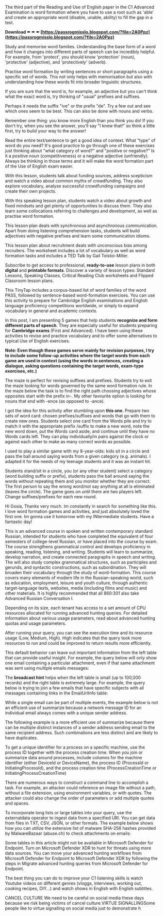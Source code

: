
 
The third part of the Reading and Use of English paper in the C1 Advanced Examination is word formation where you have to use a root such as 'able' and create an appropriate word (disable, unable, ability) to fill the gap in a text.
 
**Download ✒ ✒ ✒ [https://passrogmisslo.blogspot.com/?file=2A0Ppz](https://passrogmisslo.blogspot.com/?file=2A0Ppz)**


 
Study and memorise word families. Understanding the base form of a word and how it changes into different parts of speech can be incredibly helpful. For example, from 'protect', you should know 'protection' (noun), 'protective' (adjective), and 'protectively' (adverb).
 
Practise word formation by writing sentences or short paragraphs using a specific set of words. This not only helps with memorisation but also with understanding how these words fit into broader linguistic structures.
 
If you are sure that the word is, for example, an adjective but you can't think what the exact word is, try thinking of "usual" prefixes and suffixes.

Perhaps it needs the suffix "ive" or the prefix "de". Try a few out and see which ones seem to be best. This can also be done with nouns and verbs.

Remember one thing: you know more English than you think you do! If you don't try, when you see the answer, you'll say "I knew that!" so think a little first, try to build your way to the answer!
 
Read the entire text/sentence to get a good idea of context. What "type" of word do you need? It's good practice to go through one of these exercises just thinking about "what category of word?" and "positive or negative?" Is it a positive noun (competitiveness) or a negative adjective (unfriendly). Always be thinking in those terms and it will make the word formation part of the Use of English exam easier.

With this lesson, students talk about funding sources, address scepticism and watch a video about common myths of crowdfunding. They also explore vocabulary, analyse successful crowdfunding campaigns and create their own projects.
 
With this speaking lesson plan, students watch a video about growth and fixed mindsets and get plenty of opportunities to discuss them. They also learn some collocations referring to challenges and development, as well as practise word formation.
 
This lesson plan deals with synchronous and asynchronous communication. Apart from doing listening comprehension tasks, students will build adjectives with negative prefixes and learn some communication idioms.
 
This lesson plan about recruitment deals with unconscious bias among recruiters. The worksheet includes a lot of vocabulary as well as word formation tasks and includes a TED Talk by Gail Tolstoi-Miller.
 
Subscribe to get access to professional, **ready-to-use** lesson plans in both **digital** and **printable formats**. Discover a variety of lesson types: Standard Lessons, Speaking Classes, Critical Reading Club worksheets and Flipped Classroom lesson plans.
 
This TinyTap includes a corpus-based list of word families of the word PASS, followed by sentence-based word-formation exercises. You can use this activity to prepare for Cambridge English examinations and English language proficiency competitions worldwide, or simply to expand vocabulary in general and academic contexts.
 
In this post, I am presenting 5 games that help students **recognize and form different parts of speech**. They are especially useful for students preparing for **Cambridge exams** (First and Advanced). I have been using these activities to revise and practice vocabulary and to offer some alternatives to typical Use of English exercises.
 
**Note: Even though these games serve mainly for revision purposes, I try to include some follow-up activities where the target words from each game are used in context (using the words in sentences, creating a dialogue, asking questions containing the target words, exam-type exercises, etc.)**
 
The maze is perfect for revising suffixes and prefixes. Students try to exit the maze looking for words governed by the same word formation rule. In the maze below the task is to find the right path choosing adjectives whose opposites start with the prefix in-. My other favourite option is looking for nouns that end with -ence (as opposed to -ance).
 
I got the idea for this activity after stumbling upon **this one**. Prepare two sets of word card: chosen prefixes/suffixes and words that go with them to create new ones. Students select one card from the Words pile and try to match it with the appropriate prefix /suffix to make a new word, note the new word down, put the Words card aside, and continue until they have no Words cards left. They can play individually/in pairs against the clock or against each other to make as many correct words as possible.
 
I used to play a similar game with my 8-year-olds: kids sit in a circle and pass the ball around saying words from a given category (e.g. animals). I adapted it for the needs of my teenage students and it was an instant hit.
 
Students stand/sit in a circle, you (or any other student) select a category (word building suffix or prefix), students pass the ball around saying the words without repeating them and you monitor whether they are correct. The first person to say the wrong word/not say anything at all is eliminated (leaves the circle). The game goes on until there are two players left. Change suffixes/prefixes for each new round.
 
Hi Gosia,
Thanks very much. Im constantly in search for something like this. I love word formation games and activities, and just absolutely loved the first one. Im gonna use it tomorrow with my INtermediate students.
Have a fantastic day!
 
This is an advanced course in spoken and written contemporary standard Russian, intended for students who have completed the equivalent of four semesters of college-level Russian, or have placed into the course by exam. The course strengthens grammatical control and develops proficiency in speaking, reading, listening, and writing. Students will learn to summarize, develop narration, and create connected paragraphs in speech and writing. The will also study complex grammatical structures, such as participles and gerunds, and syntactic constructions, such as subordination. They will broaden their vocabulary through the study of word-formation. This course covers many elements of modern life in the Russian-speaking world, such as education, employment, leisure and youth culture, through authentic target-language texts, websites, media (including films and music) and other materials. It is highly recommended that all 860:301 also take Advanced Russian Conversation I.
 
Depending on its size, each tenant has access to a set amount of CPU resources allocated for running advanced hunting queries. For detailed information about various usage parameters, read about advanced hunting quotas and usage parameters.
 
After running your query, you can see the execution time and its resource usage (Low, Medium, High). High indicates that the query took more resources to run and could be improved to return results more efficiently.
 
This default behavior can leave out important information from the left table that can provide useful insight. For example, the query below will only show one email containing a particular attachment, even if that same attachment was sent using multiple emails messages:
 
The **broadcast hint** helps when the left table is small (up to 100,000 records) and the right table is extremely large. For example, the query below is trying to join a few emails that have specific subjects with all messages containing links in the EmailUrlInfo table:
 
While a single email can be part of multiple events, the example below is not an efficient use of summarize because a network message ID for an individual email always comes with a unique sender address.
 
The following example is a more efficient use of summarize because there can be multiple distinct instances of a sender address sending email to the same recipient address. Such combinations are less distinct and are likely to have duplicates.
 
To get a unique identifier for a process on a specific machine, use the process ID together with the process creation time. When you join or summarize data around processes, include columns for the machine identifier (either DeviceId or DeviceName), the process ID (ProcessId or InitiatingProcessId), and the process creation time (ProcessCreationTime or InitiatingProcessCreationTime)
 
There are numerous ways to construct a command line to accomplish a task. For example, an attacker could reference an image file without a path, without a file extension, using environment variables, or with quotes. The attacker could also change the order of parameters or add multiple quotes and spaces.
 
To incorporate long lists or large tables into your query, use the externaldata operator to ingest data from a specified URI. You can get data from files in TXT, CSV, JSON, or other formats. The example below shows how you can utilize the extensive list of malware SHA-256 hashes provided by MalwareBazaar (abuse.ch) to check attachments on emails:
 
Some tables in this article might not be available in Microsoft Defender for Endpoint. Turn on Microsoft Defender XDR to hunt for threats using more data sources. You can move your advanced hunting workflows from Microsoft Defender for Endpoint to Microsoft Defender XDR by following the steps in Migrate advanced hunting queries from Microsoft Defender for Endpoint.
 
The best thing you can do to improve your C1 listening skills is watch Youtube videos on different genres (vloggs, interviews, working out, cooking recipes, DIY...) and watch shows in English with English subtitles.
 
CANCEL CULTURE We need to be careful on social media these days because we risk being victims of cancel culture.VIRTUE SIGNALLINGSome people like to virtue signalling on social media just to demonstrate h